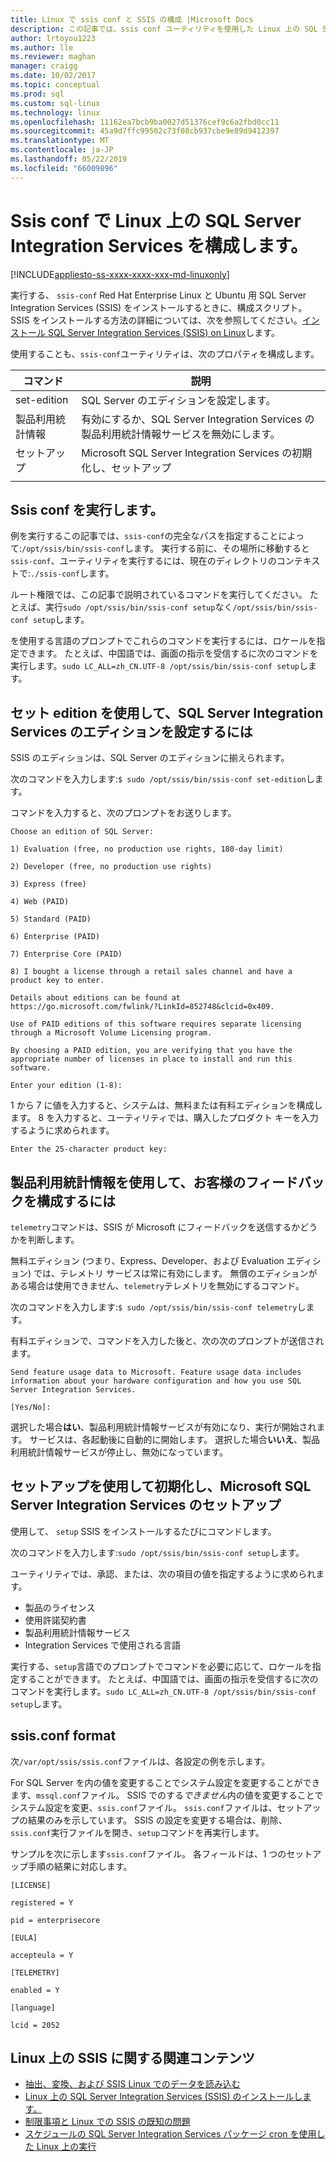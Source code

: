 ```yaml
---
title: Linux で ssis conf と SSIS の構成 |Microsoft Docs
description: この記事では、ssis conf ユーティリティを使用した Linux 上の SQL Server Integration Services (SSIS) を構成する方法について説明します。
author: lrtoyou1223
ms.author: lle
ms.reviewer: maghan
manager: craigg
ms.date: 10/02/2017
ms.topic: conceptual
ms.prod: sql
ms.custom: sql-linux
ms.technology: linux
ms.openlocfilehash: 11162ea7bcb9ba0027d51376cef9c6a2fbd0cc11
ms.sourcegitcommit: 45a9d7ffc99502c73f08cb937cbe9e89d9412397
ms.translationtype: MT
ms.contentlocale: ja-JP
ms.lasthandoff: 05/22/2019
ms.locfileid: "66009896"
---
```

# <a name="configure-sql-server-integration-services-on-linux-with-ssis-conf"></a>Ssis conf で Linux 上の SQL Server Integration Services を構成します。

[!INCLUDE[appliesto-ss-xxxx-xxxx-xxx-md-linuxonly](../includes/appliesto-ss-xxxx-xxxx-xxx-md-linuxonly.md)]

実行する、 `ssis-conf` Red Hat Enterprise Linux と Ubuntu 用 SQL Server Integration Services (SSIS) をインストールするときに、構成スクリプト。 SSIS をインストールする方法の詳細については、次を参照してください。[インストール SQL Server Integration Services (SSIS) on Linux](sql-server-linux-setup-ssis.md)します。

使用することも、`ssis-conf`ユーティリティは、次のプロパティを構成します。

| コマンド | 説明 |
|-------------|---------------------------------------------------------------------|
| set-edition | SQL Server のエディションを設定します。                                       |
| 製品利用統計情報   | 有効にするか、SQL Server Integration Services の製品利用統計情報サービスを無効にします。 |
| セットアップ       | Microsoft SQL Server Integration Services の初期化し、セットアップ      |
|||

## <a name="run-ssis-conf"></a>Ssis conf を実行します。

例を実行するこの記事では、`ssis-conf`の完全なパスを指定することによって:`/opt/ssis/bin/ssis-conf`します。 実行する前に、その場所に移動すると`ssis-conf`、ユーティリティを実行するには、現在のディレクトリのコンテキストで:`./ssis-conf`します。

ルート権限では、この記事で説明されているコマンドを実行してください。 たとえば、実行`sudo /opt/ssis/bin/ssis-conf setup`なく`/opt/ssis/bin/ssis-conf setup`します。

を使用する言語のプロンプトでこれらのコマンドを実行するには、ロケールを指定できます。 たとえば、中国語では、画面の指示を受信するに次のコマンドを実行します。`sudo LC_ALL=zh_CN.UTF-8 /opt/ssis/bin/ssis-conf setup`します。

## <a name="use-set-edition-to-set-the-edition-of-sql-server-integration-services"></a>セット edition を使用して、SQL Server Integration Services のエディションを設定するには

SSIS のエディションは、SQL Server のエディションに揃えられます。

次のコマンドを入力します:`$ sudo /opt/ssis/bin/ssis-conf set-edition`します。

コマンドを入力すると、次のプロンプトをお送りします。

```
Choose an edition of SQL Server:

1) Evaluation (free, no production use rights, 180-day limit)

2) Developer (free, no production use rights)

3) Express (free)

4) Web (PAID)

5) Standard (PAID)

6) Enterprise (PAID)

7) Enterprise Core (PAID)

8) I bought a license through a retail sales channel and have a product key to enter.

Details about editions can be found at https://go.microsoft.com/fwlink/?LinkId=852748&clcid=0x409.

Use of PAID editions of this software requires separate licensing through a Microsoft Volume Licensing program.

By choosing a PAID edition, you are verifying that you have the appropriate number of licenses in place to install and run this software.

Enter your edition (1-8):
```

1 から 7 に値を入力すると、システムは、無料または有料エディションを構成します。 8 を入力すると、ユーティリティでは、購入したプロダクト キーを入力するように求められます。

```
Enter the 25-character product key:
```

## <a name="use-telemetry-to-configure-customer-feedback"></a>製品利用統計情報を使用して、お客様のフィードバックを構成するには

`telemetry`コマンドは、SSIS が Microsoft にフィードバックを送信するかどうかを判断します。

無料エディション (つまり、Express、Developer、および Evaluation エディション) では、テレメトリ サービスは常に有効にします。 無償のエディションがある場合は使用できません、`telemetry`テレメトリを無効にするコマンド。

次のコマンドを入力します:`$ sudo /opt/ssis/bin/ssis-conf telemetry`します。

有料エディションで、コマンドを入力した後と、次の次のプロンプトが送信されます。

```
Send feature usage data to Microsoft. Feature usage data includes information about your hardware configuration and how you use SQL Server Integration Services.

[Yes/No]:
```

選択した場合**はい**、製品利用統計情報サービスが有効になり、実行が開始されます。 サービスは、各起動後に自動的に開始します。 選択した場合**いいえ**、製品利用統計情報サービスが停止し、無効になっています。

## <a name="use-setup-to-initialize-and-set-up-microsoft-sql-server-integration-services"></a>セットアップを使用して初期化し、Microsoft SQL Server Integration Services のセットアップ

使用して、 `setup` SSIS をインストールするたびにコマンドします。

次のコマンドを入力します:`sudo /opt/ssis/bin/ssis-conf setup`します。

ユーティリティでは、承認、または、次の項目の値を指定するように求められます。
-   製品のライセンス
-   使用許諾契約書
-   製品利用統計情報サービス
-   Integration Services で使用される言語

実行する、`setup`言語でのプロンプトでコマンドを必要に応じて、ロケールを指定することができます。 たとえば、中国語では、画面の指示を受信するに次のコマンドを実行します。`sudo LC_ALL=zh_CN.UTF-8 /opt/ssis/bin/ssis-conf setup`します。

## <a name="ssisconf-format"></a>ssis.conf format

次`/var/opt/ssis/ssis.conf`ファイルは、各設定の例を示します。

For SQL Server を内の値を変更することでシステム設定を変更することができます、`mssql.conf`ファイル。 SSIS でのする*できません*内の値を変更することでシステム設定を変更、`ssis.conf`ファイル。 `ssis.conf`ファイルは、セットアップの結果のみを示しています。 SSIS の設定を変更する場合は、削除、`ssis.conf`実行ファイルを開き、`setup`コマンドを再実行します。

サンプルを次に示します`ssis.conf`ファイル。 各フィールドは、1 つのセットアップ手順の結果に対応します。

```
[LICENSE]
                       
registered = Y        
                       
pid = enterprisecore  
                       
[EULA]
                       
accepteula = Y        
                       
[TELEMETRY]
                       
enabled = Y           
                       
[language]
                       
lcid = 2052
```

## <a name="related-content-about-ssis-on-linux"></a>Linux 上の SSIS に関する関連コンテンツ
-   [抽出、変換、および SSIS Linux でのデータを読み込む](sql-server-linux-migrate-ssis.md)
-   [Linux 上の SQL Server Integration Services (SSIS) のインストールします。](sql-server-linux-setup-ssis.md)
-   [制限事項と Linux での SSIS の既知の問題](sql-server-linux-ssis-known-issues.md)
-   [スケジュールの SQL Server Integration Services パッケージ cron を使用した Linux 上の実行](sql-server-linux-schedule-ssis-packages.md)
